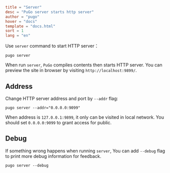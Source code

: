 ```toml
title = "Server"
desc = "PuGo server starts http server"
author = "pugo"
hover = "docs"
template = "docs.html"
sort = 1
lang = "en"
```

Use `server` command to start HTTP server：

    pugo server

When run `server`, `PuGo` compiles contents then starts HTTP server. You can preview the site in browser by visiting `http://localhost:9899/`.

## Address

Change HTTP server address and port by  `--addr` flag:

    pugo server --addr="0.0.0.0:9099" 

When address is `127.0.0.1:9899`, it only can be visited in local network. You should set `0.0.0.0:9099` to grant access for public.

## Debug

If something wrong happens when running `server`, You can add `--debug` flag to print more debug information for feedback.

    pugo server --debug